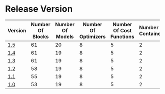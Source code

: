 # Release Version

| Version               | Number Of Blocks | Number Of Models | Number Of Optimizers | Number Of Cost Functions | Number Of Containers | Number of Utilities | Number Of Regularizers | Backward Incompatible Changes |
|-----------------------|------------------|------------------|----------------------|--------------------------|----------------------|---------------------|------------------------|-------------------------------|
| [1.5](Release/1-5.md) | 61               | 20               | 8                    | 5                        | 2                    | 3                   | 3                      | No                            |
| [1.4](Release/1-4.md) | 61               | 19               | 8                    | 5                        | 2                    | 3                   | 3                      | Yes                           |
| [1.3](Release/1-3.md) | 61               | 19               | 8                    | 5                        | 2                    | 3                   | 3                      | No                            |
| [1.2](Release/1-2.md) | 58               | 19               | 8                    | 5                        | 2                    | 3                   | 3                      | No                            |
| [1.1](Release/1-1.md) | 55               | 19               | 8                    | 5                        | 2                    | 3                   | 3                      | No                            |
| [1.0](Release/1-0.md) | 53               | 19               | 8                    | 5                        | 2                    | 3                   | 3                      | No                            |

